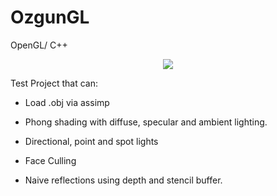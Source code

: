 # OzgunGL
OpenGL/ C++

<p align="center">
  <img src= [![Everything Is AWESOME](https://img.youtube.com/vi/k3VsnQZ63b4/0.jpg)](https://www.youtube.com/watch?v=k3VsnQZ63b4)/>  
</p>




Test Project that can:

- Load .obj via assimp

- Phong shading with diffuse, specular and ambient lighting.

- Directional, point and spot lights

- Face Culling

- Naive reflections using depth and stencil buffer.
